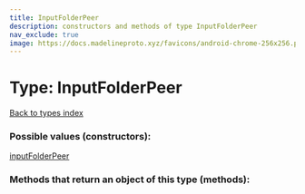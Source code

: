 ```yaml
---
title: InputFolderPeer
description: constructors and methods of type InputFolderPeer
nav_exclude: true
image: https://docs.madelineproto.xyz/favicons/android-chrome-256x256.png
---
```

# Type: InputFolderPeer
[Back to types index](index.html)



### Possible values (constructors):

[inputFolderPeer](/API_docs/constructors/inputFolderPeer.html)  



### Methods that return an object of this type (methods):




